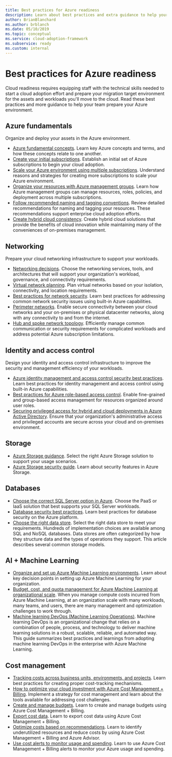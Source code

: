 ```yaml
---
title: Best practices for Azure readiness
description: Learn about best practices and extra guidance to help your team establish and prepare your Azure environment.
author: BrianBlanchard
ms.author: brblanch
ms.date: 05/10/2019
ms.topic: conceptual
ms.service: cloud-adoption-framework
ms.subservice: ready
ms.custom: internal
---
```


# Best practices for Azure readiness

Cloud readiness requires equipping staff with the technical skills needed to start a cloud adoption effort and prepare your migration target environment for the assets and workloads you'll move to the cloud. Read these best practices and more guidance to help your team prepare your Azure environment.

## Azure fundamentals

Organize and deploy your assets in the Azure environment.

- [Azure fundamental concepts](../considerations/fundamental-concepts.md). Learn key Azure concepts and terms, and how these concepts relate to one another.
- [Create your initial subscriptions](./initial-subscriptions.md). Establish an initial set of Azure subscriptions to begin your cloud adoption.
- [Scale your Azure environment using multiple subscriptions](../azure-best-practices/scale-subscriptions.md). Understand reasons and strategies for creating more subscriptions to scale your Azure environment.
- [Organize your resources with Azure management groups](../azure-best-practices/organize-subscriptions.md). Learn how Azure management groups can manage resources, roles, policies, and deployment across multiple subscriptions.
- [Follow recommended naming and tagging conventions](../azure-best-practices/naming-and-tagging.md). Review detailed recommendations for naming and tagging your resources. These recommendations support enterprise cloud adoption efforts.
- [Create hybrid cloud consistency](../considerations/hybrid-consistency.md). Create hybrid cloud solutions that provide the benefits of cloud innovation while maintaining many of the conveniences of on-premises management.

## Networking

Prepare your cloud networking infrastructure to support your workloads.

- [Networking decisions](../considerations/networking-options.md). Choose the networking services, tools, and architectures that will support your organization's workload, governance, and connectivity requirements.
- [Virtual network planning](/azure/virtual-network/virtual-network-vnet-plan-design-arm?toc=/azure/cloud-adoption-framework/toc.json&bc=/azure/cloud-adoption-framework/_bread/toc.json). Plan virtual networks based on your isolation, connectivity, and location requirements.
- [Best practices for network security](/azure/security/fundamentals/network-best-practices?toc=/azure/cloud-adoption-framework/toc.json&bc=/azure/cloud-adoption-framework/_bread/toc.json). Learn best practices for addressing common network security issues using built-in Azure capabilities.
- [Perimeter networks](./perimeter-networks.md). Enable secure connectivity between your cloud networks and your on-premises or physical datacenter networks, along with any connectivity to and from the internet.
- [Hub and spoke network topology](./hub-spoke-network-topology.md). Efficiently manage common communication or security requirements for complicated workloads and address potential Azure subscription limitations.

## Identity and access control

Design your identity and access control infrastructure to improve the security and management efficiency of your workloads.

- [Azure identity management and access control security best practices](/azure/security/fundamentals/identity-management-best-practices?toc=/azure/cloud-adoption-framework/toc.json&bc=/azure/cloud-adoption-framework/_bread/toc.json). Learn best practices for identity management and access control using built-in Azure capabilities.
- [Best practices for Azure role-based access control](../considerations/roles.md). Enable fine-grained and group-based access management for resources organized around user roles.
- [Securing privileged access for hybrid and cloud deployments in Azure Active Directory](/azure/active-directory/users-groups-roles/directory-admin-roles-secure?toc=/azure/cloud-adoption-framework/toc.json&bc=/azure/cloud-adoption-framework/_bread/toc.json). Ensure that your organization's administrative access and privileged accounts are secure across your cloud and on-premises environment.

## Storage

- [Azure Storage guidance](../considerations/storage-options.md). Select the right Azure Storage solution to support your usage scenarios.
- [Azure Storage security guide](/azure/storage/blobs/security-recommendations?toc=/azure/cloud-adoption-framework/toc.json&bc=/azure/cloud-adoption-framework/_bread/toc.json). Learn about security features in Azure Storage.

## Databases

- [Choose the correct SQL Server option in Azure](/azure/sql-database/sql-database-paas-vs-sql-server-iaas?toc=/azure/cloud-adoption-framework/toc.json&bc=/azure/cloud-adoption-framework/_bread/toc.json). Choose the PaaS or IaaS solution that best supports your SQL Server workloads.
- [Database security best practices](/azure/security/azure-database-security-best-practices?toc=/azure/cloud-adoption-framework/toc.json&bc=/azure/cloud-adoption-framework/_bread/toc.json). Learn best practices for database security on the Azure platform.
- [Choose the right data store](/azure/architecture/guide/technology-choices/data-store-overview). Select the right data store to meet your requirements. Hundreds of implementation choices are available among SQL and NoSQL databases. Data stores are often categorized by how they structure data and the types of operations they support. This article describes several common storage models.

## AI + Machine Learning

- [Organize and set up Azure Machine Learning environments](./ai-machine-learning-resource-organization.md). Learn about key decision points in setting up Azure Machine Learning for your organization.
- [Budget, cost, and quota management for Azure Machine Learning at organizational scale](./optimize-ai-machine-learning-cost.md).
  When you manage compute costs incurred from Azure Machine Learning, at an organization scale with many workloads, many teams, and users, there are many management and optimization challenges to work through.
- [Machine learning DevOps (Machine Learning Operations)](./ai-machine-learning-mlops.md).
  Machine learning DevOps is an organizational change that relies on a combination of people, process, and technology to deliver machine learning solutions in a robust, scalable, reliable, and automated way. This guide summarizes best practices and learnings from adopting machine learning DevOps in the enterprise with Azure Machine Learning.

## Cost management

- [Tracking costs across business units, environments, and projects](./track-costs.md). Learn best practices for creating proper cost-tracking mechanisms.
- [How to optimize your cloud investment with Azure Cost Management + Billing](/azure/cost-management-billing/costs/cost-mgt-best-practices?toc=/azure/cloud-adoption-framework/toc.json&bc=/azure/cloud-adoption-framework/_bread/toc.json). Implement a strategy for cost management and learn about the tools available for addressing cost challenges.
- [Create and manage budgets](/azure/cost-management-billing/costs/tutorial-acm-create-budgets?toc=/azure/cloud-adoption-framework/toc.json&bc=/azure/cloud-adoption-framework/_bread/toc.json). Learn to create and manage budgets using Azure Cost Management + Billing.
- [Export cost data](/azure/cost-management-billing/costs/tutorial-export-acm-data?toc=/azure/cloud-adoption-framework/toc.json&bc=/azure/cloud-adoption-framework/_bread/toc.json). Learn to export cost data using Azure Cost Management + Billing.
- [Optimize costs based on recommendations](/azure/cost-management-billing/costs/tutorial-acm-opt-recommendations?toc=/azure/cloud-adoption-framework/toc.json&bc=/azure/cloud-adoption-framework/_bread/toc.json). Learn to identify underutilized resources and reduce costs by using Azure Cost Management + Billing and Azure Advisor.
- [Use cost alerts to monitor usage and spending](/azure/cost-management-billing/costs/cost-mgt-alerts-monitor-usage-spending?toc=/azure/cloud-adoption-framework/toc.json&bc=/azure/cloud-adoption-framework/_bread/toc.json). Learn to use Azure Cost Management + Billing alerts to monitor your Azure usage and spending.
